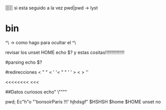 |||||
si esta seguido a la vez
pwd|pwd -> lyst

# bin
^\ -> como hago para ocultar el ^\

revisar los 
unset HOME
echo $? y estas cositas!!!!!!!!!!!!!!!

#parsing
echo \$?

#redirecciones
< \" \" < ' '<
\" \" ' ' > < > ''
>>>
<<<<<<<<
<<<
>>>


##Datos curiosos
echo"                				\\""\""

pwd; Ec"h"o "'bonsoirParis !!!' hjhdsgf" $HSHSH $home $HOME
unset					no

